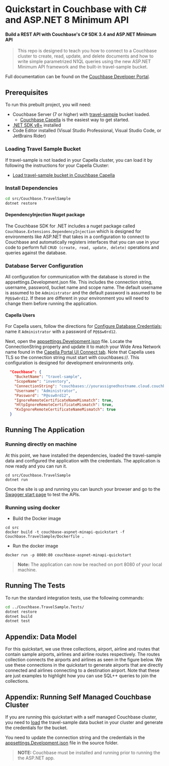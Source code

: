 # Quickstart in Couchbase with C# and ASP.NET 8 Minimum API

#### Build a REST API with Couchbase's C# SDK 3.4 and ASP.NET Minimum API

> This repo is designed to teach you how to connect to a Couchbase cluster to create, read, update, and delete documents and how to write simple parametrized N1QL queries using the new ASP.NET Minimum API framework and the built-in travel-sample bucket.

Full documentation can be found on the [Couchbase Developer Portal](https://developer.couchbase.com/tutorial-quickstart-csharp-aspnet-minapi/).

## Prerequisites
To run this prebuilt project, you will need:

- Couchbase Server (7 or higher) with [travel-sample](https://docs.couchbase.com/python-sdk/current/ref/travel-app-data-model.html) bucket loaded.
  - [Couchbase Capella](https://www.couchbase.com/products/capella/) is the easiest way to get started.
- [.NET SDK v8+](https://dotnet.microsoft.com/download/dotnet/8.0) installed
- Code Editor installed (Visual Studio Professional, Visual Studio Code, or JetBrains Rider)

### Loading Travel Sample Bucket

If travel-sample is not loaded in your Capella cluster, you can load it by following the instructions for your Capella Cluster:

- [Load travel-sample bucket in Couchbase Capella](https://docs.couchbase.com/cloud/clusters/data-service/import-data-documents.html#import-sample-data)

### Install Dependencies

```sh
cd src/Couchbase.TravelSample
dotnet restore
```

#### DependencyInjection Nuget package

The Couchbase SDK for .NET includes a nuget package called `Couchbase.Extensions.DependencyInjection` which is designed for environments like ASP.NET that takes in a configuration to connect to Couchbase and automatically registers interfaces that you can use in your code to perform full `CRUD (create, read, update, delete)` operations and queries against the database.

### Database Server Configuration

All configuration for communication with the database is stored in the appsettings.Development.json file.  This includes the connection string, username, password, bucket name and scope name.  The default username is assumed to be `Administrator` and the default password is assumed to be `P@$$w0rd12`.  If these are different in your environment you will need to change them before running the application.

#### Capella Users

For Capella users, follow the directions for [Configure Database Credentials](https://docs.couchbase.com/cloud/clusters/manage-database-users.html); name it `Administrator` with a password of `P@$$w0rd12`.

Next, open the [appsettings.Development.json](https://github.com/couchbase-examples/aspnet-minapi-quickstart-travelsample/blob/main/src/Couchbase.TravelSample/appsettings.Development.json) file.  Locate the ConnectionString property and update it to match your Wide Area Network name found in the [Capella Portal UI Connect tab](https://docs.couchbase.com/cloud/get-started/connect-to-cluster.html#connect-to-your-cluster-using-the-built-in-sdk-examples). Note that Capella uses TLS so the connection string must start with couchbases://.  This configuration is designed for development environments only.

```json
  "Couchbase": {
    "BucketName": "travel-sample",
    "ScopeName": "inventory",
    "ConnectionString": "couchbases://yourassignedhostname.cloud.couchbase.com",
    "Username": "Administrator",
    "Password": "P@ssw0rd12",
    "IgnoreRemoteCertificateNameMismatch": true,
    "HttpIgnoreRemoteCertificateMismatch": true,
    "KvIgnoreRemoteCertificateNameMismatch": true
  }

```

## Running The Application

### Running directly on machine

At this point, we have installed the dependencies, loaded the travel-sample data and configured the application with the credentials. The application is now ready and you can run it.
```shell 
cd src/Couchbase.TravelSample
dotnet run
```

Once the site is up and running you can launch your browser and go to the [Swagger start page](https://localhost:5021/swagger/index.html) to test the APIs.

### Running using docker

  - Build the Docker image
```shell 
cd src
docker build -t couchbase-aspnet-minapi-quickstart -f Couchbase.TravelSample/Dockerfile .
```

  - Run the docker image
```shell 
docker run -p 8080:80 couchbase-aspnet-minapi-quickstart
```
>**Note:** The application can now be reached on port 8080 of your local machine.

## Running The Tests

To run the standard integration tests, use the following commands:

```sh
cd ../Couchbase.TravelSample.Tests/
dotnet restore 
dotnet build
dotnet test
```

## Appendix: Data Model

For this quickstart, we use three collections, airport, airline and routes that contain sample airports, airlines and airline routes respectively. The routes collection connects the airports and airlines as seen in the figure below. We use these connections in the quickstart to generate airports that are directly connected and airlines connecting to a destination airport. Note that these are just examples to highlight how you can use SQL++ queries to join the collections.

## Appendix: Running Self Managed Couchbase Cluster

If you are running this quickstart with a self managed Couchbase cluster, you need to [load](https://docs.couchbase.com/server/current/manage/manage-settings/install-sample-buckets.html) the travel-sample data bucket in your cluster and generate the credentials for the bucket.

You need to update the connection string and the credentials in the [appsettings.Development.json](https://github.com/couchbase-examples/aspnet-minapi-quickstart-travelsample/blob/main/src/Couchbase.TravelSample/appsettings.Development.json) file in the source folder.

> **NOTE:** Couchbase must be installed and running prior to running the the ASP.NET app.

